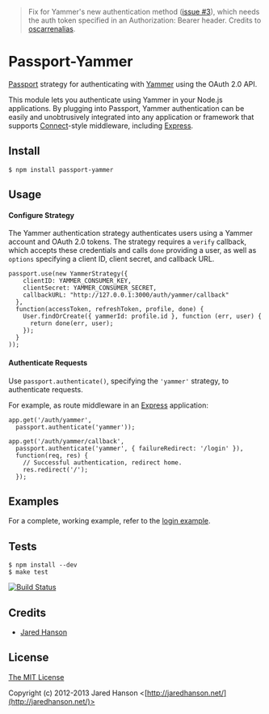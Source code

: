 > Fix for Yammer's new authentication method ([issue #3](https://github.com/jaredhanson/passport-yammer/issues/3)), which needs the auth token specified in an Authorization: Bearer <xxx> header. Credits to [oscarrenalias](https://github.com/oscarrenalias).

# Passport-Yammer

[Passport](https://github.com/jaredhanson/passport) strategy for authenticating
with [Yammer](https://www.yammer.com/) using the OAuth 2.0 API.

This module lets you authenticate using Yammer in your Node.js applications.
By plugging into Passport, Yammer authentication can be easily and
unobtrusively integrated into any application or framework that supports
[Connect](http://www.senchalabs.org/connect/)-style middleware, including
[Express](http://expressjs.com/).

## Install

    $ npm install passport-yammer

## Usage

#### Configure Strategy

The Yammer authentication strategy authenticates users using a Yammer
account and OAuth 2.0 tokens.  The strategy requires a `verify` callback, which
accepts these credentials and calls `done` providing a user, as well as
`options` specifying a client ID, client secret, and callback URL.

    passport.use(new YammerStrategy({
        clientID: YAMMER_CONSUMER_KEY,
        clientSecret: YAMMER_CONSUMER_SECRET,
        callbackURL: "http://127.0.0.1:3000/auth/yammer/callback"
      },
      function(accessToken, refreshToken, profile, done) {
        User.findOrCreate({ yammerId: profile.id }, function (err, user) {
          return done(err, user);
        });
      }
    ));

#### Authenticate Requests

Use `passport.authenticate()`, specifying the `'yammer'` strategy, to
authenticate requests.

For example, as route middleware in an [Express](http://expressjs.com/)
application:

    app.get('/auth/yammer',
      passport.authenticate('yammer'));

    app.get('/auth/yammer/callback', 
      passport.authenticate('yammer', { failureRedirect: '/login' }),
      function(req, res) {
        // Successful authentication, redirect home.
        res.redirect('/');
      });

## Examples

For a complete, working example, refer to the [login example](https://github.com/jaredhanson/passport-yammer/tree/master/examples/login).

## Tests

    $ npm install --dev
    $ make test

[![Build Status](https://secure.travis-ci.org/jaredhanson/passport-yammer.png)](http://travis-ci.org/jaredhanson/passport-yammer)

## Credits

  - [Jared Hanson](http://github.com/jaredhanson)

## License

[The MIT License](http://opensource.org/licenses/MIT)

Copyright (c) 2012-2013 Jared Hanson <[http://jaredhanson.net/](http://jaredhanson.net/)>


